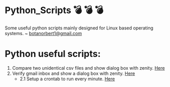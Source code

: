 # Python_Scripts :bomb: :bomb: :bomb:
Some useful python scripts mainly designed for Linux based operating systems.
~ botanorbert1@gmail.com

# Python useful scripts:

1. Compare two unidentical csv files and show dialog box with zenity. [Here](compare_two_csv_files.py)
2. Verify gmail inbox and show a dialog box with zenity. [Here](verify_gmail.py)
	- 2.1 Setup a crontab to run every minute. [Here](verify_gmail_crontab)
